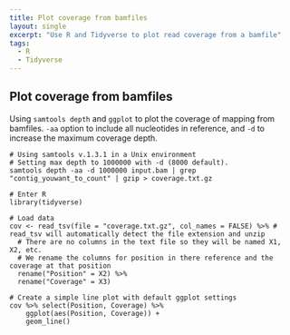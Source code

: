 ```yaml
---
title: Plot coverage from bamfiles
layout: single
excerpt: "Use R and Tidyverse to plot read coverage from a bamfile"
tags:
  - R
  - Tidyverse
---
```


## Plot coverage from bamfiles  

Using `samtools depth` and `ggplot` to plot the coverage of mapping from bamfiles. `-aa` option to include all nucleotides in reference, and `-d` to increase the maximum coverage depth.  

```
# Using samtools v.1.3.1 in a Unix environment
# Setting max depth to 1000000 with -d (8000 default).
samtools depth -aa -d 1000000 input.bam | grep "contig_youwant_to_count" | gzip > coverage.txt.gz

# Enter R
library(tidyverse)

# Load data
cov <- read_tsv(file = "coverage.txt.gz", col_names = FALSE) %>% # read_tsv will automatically detect the file extension and unzip
  # There are no columns in the text file so they will be named X1, X2, etc.
  # We rename the columns for position in there reference and the coverage at that position
  rename("Position" = X2) %>%
  rename("Coverage" = X3)

# Create a simple line plot with default ggplot settings
cov %>% select(Position, Coverage) %>% 
	ggplot(aes(Position, Coverage)) + 
	geom_line()
```
